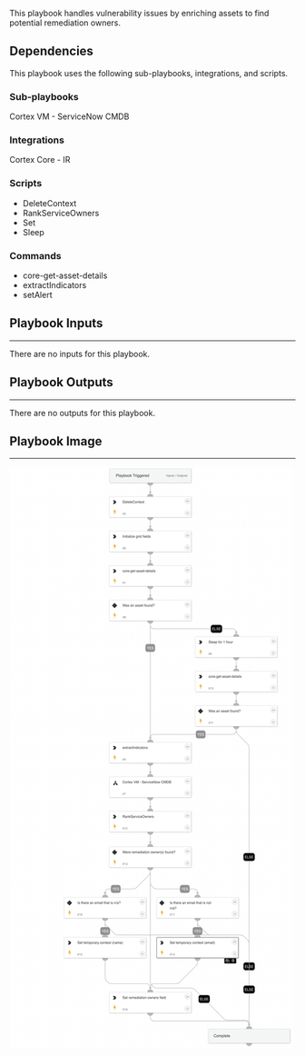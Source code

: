 This playbook handles vulnerability issues by enriching assets to find potential remediation owners.

## Dependencies

This playbook uses the following sub-playbooks, integrations, and scripts.

### Sub-playbooks

Cortex VM - ServiceNow CMDB

### Integrations

Cortex Core - IR

### Scripts

* DeleteContext
* RankServiceOwners
* Set
* Sleep

### Commands

* core-get-asset-details
* extractIndicators
* setAlert

## Playbook Inputs

---
There are no inputs for this playbook.

## Playbook Outputs

---
There are no outputs for this playbook.

## Playbook Image

---

![Cortex VM - Vulnerability Issue](../doc_files/Cortex_VM_-_Vulnerability_Issue.png)
